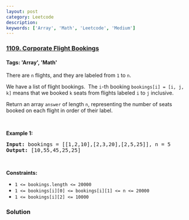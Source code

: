 ```yaml
---
layout: post
category: Leetcode
description: 
keywords: ['Array', 'Math', 'Leetcode', 'Medium']
---
```

### [1109. Corporate Flight Bookings](https://leetcode.com/problems/corporate-flight-bookings)

#### Tags: 'Array', 'Math'

<div class="content__u3I1 question-content__JfgR"><div><p>There are <code>n</code> flights, and they are labeled from <code>1</code> to <code>n</code>.</p>
<p>We have a list of flight bookings.  The <code>i</code>-th booking <code>bookings[i] = [i, j, k]</code> means that we booked <code>k</code> seats from flights labeled <code>i</code> to <code>j</code> inclusive.</p>
<p>Return an array <code>answer</code> of length <code>n</code>, representing the number of seats booked on each flight in order of their label.</p>
<p> </p>
<p><strong>Example 1:</strong></p>
<pre><strong>Input:</strong> bookings = [[1,2,10],[2,3,20],[2,5,25]], n = 5
<strong>Output:</strong> [10,55,45,25,25]
</pre>
<p> </p>
<p><strong>Constraints:</strong></p>
<ul>
<li><code>1 &lt;= bookings.length &lt;= 20000</code></li>
<li><code>1 &lt;= bookings[i][0] &lt;= bookings[i][1] &lt;= n &lt;= 20000</code></li>
<li><code>1 &lt;= bookings[i][2] &lt;= 10000</code></li>
</ul></div></div>

### Solution

